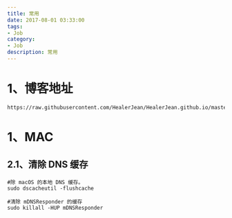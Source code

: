 ```yaml
---
title: 常用
date: 2017-08-01 03:33:00
tags: 
- Job
category: 
- Job
description: 常用
---
```






# 1、博客地址

```
https://raw.githubusercontent.com/HealerJean/HealerJean.github.io/master/blogImages/
```



# 1、MAC

## 2.1、清除 DNS 缓存

```shell
#除 macOS 的本地 DNS 缓存。
sudo dscacheutil -flushcache

#清除 mDNSResponder 的缓存
sudo killall -HUP mDNSResponder
```

